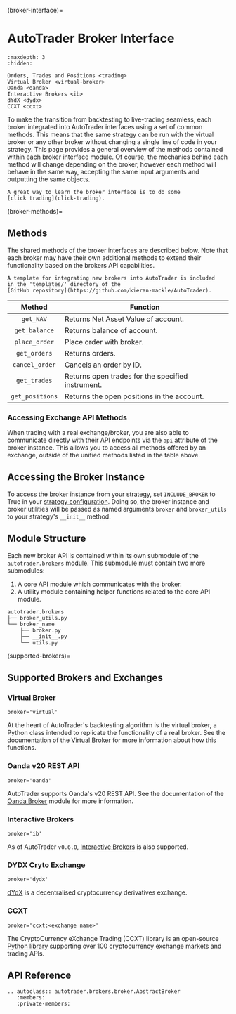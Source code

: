 (broker-interface)=
# AutoTrader Broker Interface

```{toctree}
:maxdepth: 3
:hidden:

Orders, Trades and Positions <trading>
Virtual Broker <virtual-broker>
Oanda <oanda>
Interactive Brokers <ib>
dYdX <dydx>
CCXT <ccxt>
```

To make the transition from backtesting to live-trading seamless, 
each broker integrated into AutoTrader interfaces using a set of 
common methods. This means that the same strategy can be run with 
the virtual broker or any other broker without changing a single 
line of code in your strategy. This page provides a general 
overview of the methods contained within each broker interface 
module. Of course, the mechanics behind each method will change 
depending on the broker, however each method will behave in the 
same way, accepting the same input arguments and outputting the 
same objects.


```{seealso}
A great way to learn the broker interface is to do some 
[click trading](click-trading).
```


(broker-methods)=
## Methods
The shared methods of the broker interfaces are described below.
Note that each broker may have their own additional methods
to extend their functionality based on the brokers API 
capabilities.

```{tip}
A template for integrating new brokers into AutoTrader is included 
in the 'templates/' directory of the 
[GitHub repository](https://github.com/kieran-mackle/AutoTrader).
```

|           Method          | Function                                |
| :-----------------------: | --------------------------------------- |
| `get_NAV` | Returns Net Asset Value of account. |
| `get_balance`| Returns balance of account. |
| `place_order` | Place order with broker. |
| `get_orders` | Returns orders. |
| `cancel_order` | Cancels an order by ID. |
| `get_trades` | Returns open trades for the specified instrument. |
| `get_positions` | Returns the open positions in the account. |


### Accessing Exchange API Methods
When trading with a real exchange/broker, you are also able to communicate
directly with their API endpoints via the `api` attribute of the broker
instance. This allows you to access all methods offered by an exchange,
outside of the unified methods listed in the table above.


## Accessing the Broker Instance
To access the broker instance from your strategy, set `INCLUDE_BROKER` to 
True in your [strategy configuration](strategy-config). Doing so, the 
broker instance and broker utilities will be passed as named arguments
`broker` and `broker_utils` to your strategy's `__init__` method.



## Module Structure
Each new broker API is contained within its own submodule of the 
`autotrader.brokers` module. This submodule must contain two more 
submodules:
1. A core API module which communicates with the broker.
2. A utility module containing helper functions related to the core API 
module. 

```
autotrader.brokers
├── broker_utils.py
└── broker_name
    ├── broker.py
    ├── __init__.py
    └── utils.py
```


(supported-brokers)=
## Supported Brokers and Exchanges

### Virtual Broker

`broker='virtual'`

At the heart of AutoTrader's backtesting algorithm is the virtual broker, a 
Python class intended to replicate the functionality of a real broker. See 
the documentation of the [Virtual Broker](virtual-broker-docs) for more 
information about how this functions.


### Oanda v20 REST API

`broker='oanda'`

AutoTrader supports Oanda's v20 REST API. See the documentation of the 
[Oanda Broker](oanda-module-docs) module for more information.


### Interactive Brokers

`broker='ib'`

As of AutoTrader `v0.6.0`, [Interactive Brokers](ib-module-docs) is also 
supported.


### DYDX Cryto Exchange

`broker='dydx'`

[dYdX](https://dydx.exchange/) is a decentralised cryptocurrency derivatives 
exchange.


### CCXT

`broker='ccxt:<exchange name>'`

The CryptoCurrency eXchange Trading (CCXT) library is an open-source 
[Python library](https://github.com/ccxt/ccxt) supporting over 100 
cryptocurrency exchange markets and trading APIs.



## API Reference

```{eval-rst}
.. autoclass:: autotrader.brokers.broker.AbstractBroker
   :members:
   :private-members:
```
